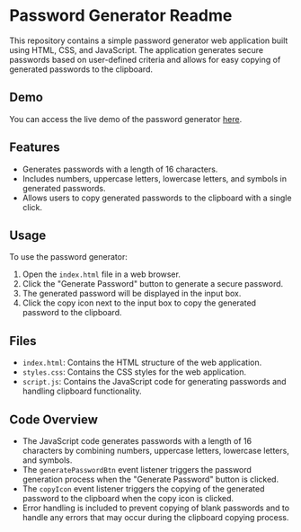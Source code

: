 # Password Generator Readme

This repository contains a simple password generator web application built using HTML, CSS, and JavaScript. The application generates secure passwords based on user-defined criteria and allows for easy copying of generated passwords to the clipboard.

## Demo

You can access the live demo of the password generator [here](https://kchamling.github.io/random-password-generator/).

## Features

- Generates passwords with a length of 16 characters.
- Includes numbers, uppercase letters, lowercase letters, and symbols in generated passwords.
- Allows users to copy generated passwords to the clipboard with a single click.

## Usage

To use the password generator:

1. Open the `index.html` file in a web browser.
2. Click the "Generate Password" button to generate a secure password.
3. The generated password will be displayed in the input box.
4. Click the copy icon next to the input box to copy the generated password to the clipboard.

## Files

- `index.html`: Contains the HTML structure of the web application.
- `styles.css`: Contains the CSS styles for the web application.
- `script.js`: Contains the JavaScript code for generating passwords and handling clipboard functionality.

## Code Overview

- The JavaScript code generates passwords with a length of 16 characters by combining numbers, uppercase letters, lowercase letters, and symbols.
- The `generatePasswordBtn` event listener triggers the password generation process when the "Generate Password" button is clicked.
- The `copyIcon` event listener triggers the copying of the generated password to the clipboard when the copy icon is clicked.
- Error handling is included to prevent copying of blank passwords and to handle any errors that may occur during the clipboard copying process.

